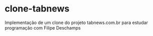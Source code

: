 # clone-tabnews

Implementação de um clone do projeto tabnews.com.br para estudar programação com Filipe Deschamps
